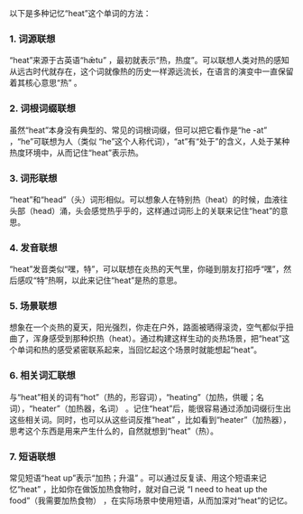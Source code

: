 以下是多种记忆“heat”这个单词的方法：

### 1. 词源联想
“heat”来源于古英语“hǣtu” ，最初就表示“热，热度”。可以联想人类对热的感知从远古时代就存在，这个词就像热的历史一样源远流长，在语言的演变中一直保留着其核心意思“热” 。

### 2. 词根词缀联想
虽然“heat”本身没有典型的、常见的词根词缀，但可以把它看作是“he -at” ，“he”可联想为人（类似 “he”这个人称代词），“at”有“处于”的含义，人处于某种热度环境中，从而记住“heat”表示热。 

### 3. 词形联想
“heat”和“head”（头）词形相似。可以想象人在特别热（heat）的时候，血液往头部（head）涌，头会感觉热乎乎的，这样通过词形上的关联来记住“heat”的意思。 

### 4. 发音联想
“heat”发音类似“嘿，特”，可以联想在炎热的天气里，你碰到朋友打招呼“嘿”，然后感叹“特”热啊，以此来记住“heat”是热的意思。 

### 5. 场景联想
想象在一个炎热的夏天，阳光强烈，你走在户外，路面被晒得滚烫，空气都似乎扭曲了，浑身感受到那种炽热（heat）。通过构建这样生动的炎热场景，把“heat”这个单词和热的感受紧密联系起来，当回忆起这个场景时就能想起“heat”。 

### 6. 相关词汇联想
与“heat”相关的词有“hot”（热的，形容词），“heating”（加热，供暖；名词），“heater”（加热器，名词） 。记住“heat”后，能很容易通过添加词缀衍生出这些相关词。同时，也可以从这些词反推“heat” ，比如看到“heater”（加热器），思考这个东西是用来产生什么的，自然就想到“heat”（热）。 

### 7. 短语联想
常见短语“heat up”表示“加热；升温” 。可以通过反复读、用这个短语来记忆“heat” ，比如你在做饭加热食物时，就对自己说 “I need to heat up the food”（我需要加热食物） ，在实际场景中使用短语，从而加深对“heat”的记忆。 